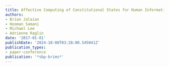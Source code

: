 ```yaml
---
title: Affective Computing of Constitutional States for Human Information Interaction
authors:
- Brian Jalaian
- Hooman Samani
- Michael Lee
- Adrienne Raglin
date: '2017-01-01'
publishDate: '2024-10-06T03:28:00.545041Z'
publication_types:
- paper-conference
publication: '*sbp-brims*'
---
```

